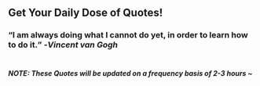 ## Get Your Daily Dose of Quotes!
### <q>I am always doing what I cannot do yet, in order to learn how to do it.</q> -<em>Vincent van Gogh</em> <br><br>
##### NOTE: These Quotes will be updated on a frequency basis of 2-3 hours ~
